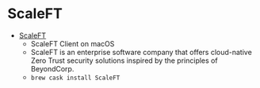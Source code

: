# ScaleFT
- [ScaleFT](https://www.scaleft.com/docs/sft-osx/)
  -  ScaleFT Client on macOS
  - ScaleFT is an enterprise software company that offers cloud-native Zero Trust security solutions inspired by the principles of BeyondCorp.
  - `brew cask install ScaleFT`

